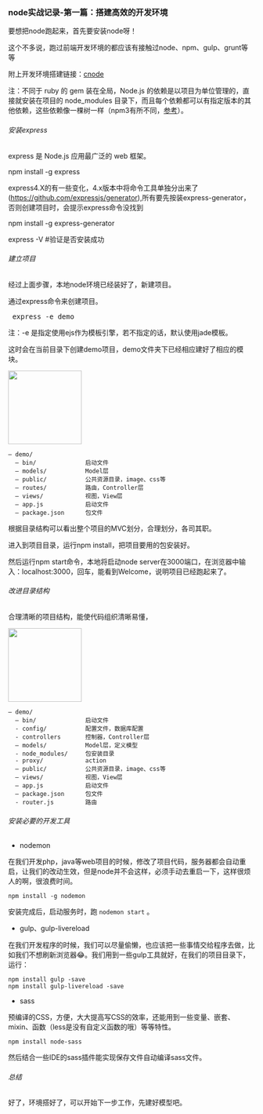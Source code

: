### node实战记录-第一篇：搭建高效的开发环境

要想把node跑起来，首先要安装node呀！

这个不多说，跑过前端开发环境的都应该有接触过node、npm、gulp、grunt等等

附上开发环境搭建链接：[cnode](http://fengmk2.com/blog/2014/03/node-env-and-faster-npm.html)

注：不同于 ruby 的 gem 装在全局，Node.js 的依赖是以项目为单位管理的，直接就安装在项目的 node_modules 目录下，而且每个依赖都可以有指定版本的其他依赖，这些依赖像一棵树一样（npm3有所不同，[参考](https://github.com/qiuling2014/blog/blob/master/%E7%AC%AC%E5%8D%81%E7%AF%87%20%E7%8E%A9%E8%BD%ACnpm.md)）。

###### 安装express
express 是 Node.js 应用最广泛的 web 框架。

npm install -g express 

express4.X的有一些变化，4.x版本中将命令工具单独分出来了(https://github.com/expressjs/generator),所有要先按装express-generator，否则创建项目时，会提示express命令没找到
	
npm install -g express-generator

express -V  #验证是否安装成功 

###### 建立项目

经过上面步骤，本地node环境已经装好了，新建项目。

通过express命令来创建项目。

<pre> express -e demo </pre>

注：-e 是指定使用ejs作为模板引擎，若不指定的话，默认使用jade模板。

这时会在当前目录下创建demo项目，demo文件夹下已经相应建好了相应的模块。


<img src="http://7xpwoh.com1.z0.glb.clouddn.com/16-6-3/9457315.jpg" width="150px" />



	— demo/
	  — bin/              启动文件
	  — models/           Model层
	  — public/           公共资源目录，image、css等
	  — routes/           路由，Controller层 
	  — views/            视图，View层
	  — app.js            启动文件          
	  — package.json      包文件

根据目录结构可以看出整个项目的MVC划分，合理划分，各司其职。

进入到项目目录，运行npm install，把项目要用的包安装好。

然后运行npm start命令，本地将启动node server在3000端口，在浏览器中输入：localhost:3000，回车，能看到Welcome，说明项目已经跑起来了。


###### 改进目录结构

合理清晰的项目结构，能使代码组织清晰易懂，

<img src="http://7xpwoh.com1.z0.glb.clouddn.com/16-6-8/59737483.jpg" width="150" />


	— demo/
	  — bin/              启动文件
	  - config/           配置文件，数据库配置
	  - controllers       控制器，Controller层
	  — models/           Model层，定义模型
	  - node_modules/     包安装目录
      - proxy/            action
	  — public/           公共资源目录，image、css等
	  — views/            视图，View层
	  — app.js            启动文件          
	  — package.json      包文件
	  - router.js         路由



###### 安装必要的开发工具

- nodemon

在我们开发php，java等web项目的时候，修改了项目代码，服务器都会自动重启，让我们的改动生效，但是node并不会这样，必须手动去重启一下，这样很烦人的啊，很浪费时间。

	npm install -g nodemon
	
安装完成后，启动服务时，跑 `nodemon start` 。
	
- gulp、gulp-livereload
	
在我们开发程序的时候，我们可以尽量偷懒，也应该把一些事情交给程序去做，比如我们不想刷新浏览器😂。我们用到一些gulp工具就好，在我们的项目目录下，运行：

	npm install gulp -save
	npm install gulp-livereload -save
	
- sass

预编译的CSS，方便，大大提高写CSS的效率，还能用到一些变量、嵌套、mixin、函数（less是没有自定义函数的哦）等等特性。

	npm install node-sass

然后结合一些IDE的sass插件能实现保存文件自动编译sass文件。



###### 总结

好了，环境搭好了，可以开始下一步工作，先建好模型吧。















